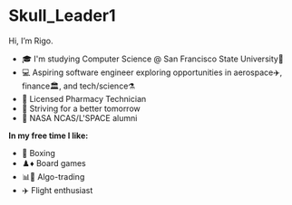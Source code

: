 # Skull_Leader1

Hi, I’m Rigo.

- 🎓 I'm studying Computer Science @ San Francisco State University🐊
- 💻 Aspiring software engineer exploring opportunities in aerospace✈️, finance🏛, and tech/science⚗️
- 💊 Licensed Pharmacy Technician
- 🌱 Striving for a better tomorrow
- 🚀 NASA NCAS/L'SPACE alumni


**In my free time I like:**
- 🥊 Boxing
- ♟️♦ Board games
- 📊🤖 Algo-trading
- ✈️ Flight enthusiast

